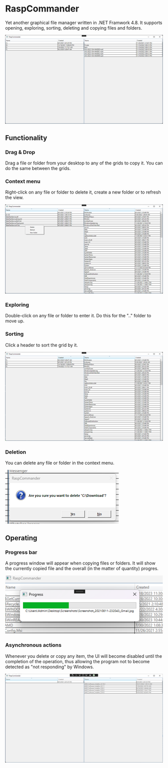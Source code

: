 # RaspCommander
Yet another graphical file manager written in .NET Framwork 4.8.
It supports opening, exploring, sorting, deleting and copying files and folders.

![Program image](/Screenshots/Main.png)


## Functionality
### Drag & Drop
Drag a file or folder from your desktop to any of the grids to copy it.
You can do the same between the grids.
### Context menu
Right-click on any file or folder to delete it, create a new folder or to refresh the view.

![Context menu](/Screenshots/Menu.png)
### Exploring
Double-click on any file or folder to enter it. Do this for the ".." folder to move up.
### Sorting
Click a header to sort the grid by it.

![Sorting example](/Screenshots/Sort.png)

### Deletion
You can delete any file or folder in the context menu.

![Delete - dialog](/Screenshots/Confirm.png)

## Operating
### Progress bar
A progress window will appear when copying files or folders. It will show the currently copied file and the overall (in the matter of quantity) progres.

![Progress window](/Screenshots/Progress.png)

###  Asynchronous actions
Whenever you delete or copy any item, the UI will become disabled until the completion of the operation,
thus allowing the program not to become detected as "not responding" by Windows.

![UI during operation](/Screenshots/Async.png)
